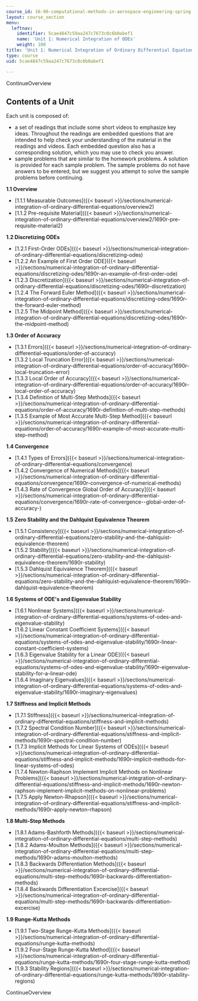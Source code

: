 ```yaml
---
course_id: 16-90-computational-methods-in-aerospace-engineering-spring-2014
layout: course_section
menu:
  leftnav:
    identifier: 5cae4847c59aa247c7673c0c6b0abef1
    name: 'Unit 1: Numerical Integration of ODEs'
    weight: 100
title: 'Unit 1: Numerical Integration of Ordinary Differential Equations'
type: course
uid: 5cae4847c59aa247c7673c0c6b0abef1

---
```


ContinueOverview

Contents of a Unit
------------------

Each unit is composed of:

*   a set of readings that include some short videos to emphasize key ideas. Throughout the readings are embedded questions that are intended to help check your understanding of the material in the readings and videos. Each embedded question also has a corresponding solution, which you may use to check you answer.
*   sample problems that are similar to the homework problems. A solution is provided for each sample problem. The sample problems do not have answers to be entered, but we suggest you attempt to solve the sample problems before continuing.

**1.1 Overview**

*   [1.1.1 Measurable Outcomes]({{< baseurl >}}/sections/numerical-integration-of-ordinary-differential-equations/overview2)
*   [1.1.2 Pre-requisite Material]({{< baseurl >}}/sections/numerical-integration-of-ordinary-differential-equations/overview2/1690r-pre-requisite-material2)

**1.2 Discretizing ODEs**

*   [1.2.1 First-Order ODEs]({{< baseurl >}}/sections/numerical-integration-of-ordinary-differential-equations/discretizing-odes)
*   [1.2.2 An Example of First Order ODE]({{< baseurl >}}/sections/numerical-integration-of-ordinary-differential-equations/discretizing-odes/1690r-an-example-of-first-order-ode)
*   [1.2.3 Discretization]({{< baseurl >}}/sections/numerical-integration-of-ordinary-differential-equations/discretizing-odes/1690r-discretization)
*   [1.2.4 The Forward Euler Method]({{< baseurl >}}/sections/numerical-integration-of-ordinary-differential-equations/discretizing-odes/1690r-the-forward-euler-method)
*   [1.2.5 The Midpoint Method]({{< baseurl >}}/sections/numerical-integration-of-ordinary-differential-equations/discretizing-odes/1690r-the-midpoint-method)

**1.3 Order of Accuracy**

*   [1.3.1 Errors]({{< baseurl >}}/sections/numerical-integration-of-ordinary-differential-equations/order-of-accuracy)
*   [1.3.2 Local Truncation Error]({{< baseurl >}}/sections/numerical-integration-of-ordinary-differential-equations/order-of-accuracy/1690r-local-truncation-error)
*   [1.3.3 Local Order of Accuracy]({{< baseurl >}}/sections/numerical-integration-of-ordinary-differential-equations/order-of-accuracy/1690r-local-order-of-accuracy)
*   [1.3.4 Definition of Multi-Step Methods]({{< baseurl >}}/sections/numerical-integration-of-ordinary-differential-equations/order-of-accuracy/1690r-definition-of-multi-step-methods)
*   [1.3.5 Example of Most Accurate Multi-Step Method]({{< baseurl >}}/sections/numerical-integration-of-ordinary-differential-equations/order-of-accuracy/1690r-example-of-most-accurate-multi-step-method)

**1.4 Convergence**

*   [1.4.1 Types of Errors]({{< baseurl >}}/sections/numerical-integration-of-ordinary-differential-equations/convergence)
*   [1.4.2 Convergence of Numerical Methods]({{< baseurl >}}/sections/numerical-integration-of-ordinary-differential-equations/convergence/1690r-convergence-of-numerical-methods)
*   [1.4.3 Rate of Convergence Global Order of Accuracy]({{< baseurl >}}/sections/numerical-integration-of-ordinary-differential-equations/convergence/1690r-rate-of-convergence--global-order-of-accuracy-)

**1.5 Zero Stability and the Dahlquist Equivalence Theorem**

*   [1.5.1 Consistency]({{< baseurl >}}/sections/numerical-integration-of-ordinary-differential-equations/zero-stability-and-the-dahlquist-equivalence-theorem)
*   [1.5.2 Stability]({{< baseurl >}}/sections/numerical-integration-of-ordinary-differential-equations/zero-stability-and-the-dahlquist-equivalence-theorem/1690r-stability)
*   [1.5.3 Dahlquist Equivalence Theorem]({{< baseurl >}}/sections/numerical-integration-of-ordinary-differential-equations/zero-stability-and-the-dahlquist-equivalence-theorem/1690r-dahlquist-equivalence-theorem)

**1.6 Systems of ODE's and Eigenvalue Stability**

*   [1.6.1 Nonlinear Systems]({{< baseurl >}}/sections/numerical-integration-of-ordinary-differential-equations/systems-of-odes-and-eigenvalue-stability)
*   [1.6.2 Linear Constant Coefficient Systems]({{< baseurl >}}/sections/numerical-integration-of-ordinary-differential-equations/systems-of-odes-and-eigenvalue-stability/1690r-linear-constant-coefficient-systems)
*   [1.6.3 Eigenvalue Stability for a Linear ODE]({{< baseurl >}}/sections/numerical-integration-of-ordinary-differential-equations/systems-of-odes-and-eigenvalue-stability/1690r-eigenvalue-stability-for-a-linear-ode)
*   [1.6.4 Imaginary Eigenvalues]({{< baseurl >}}/sections/numerical-integration-of-ordinary-differential-equations/systems-of-odes-and-eigenvalue-stability/1690r-imaginary-eigenvalues)

**1.7 Stiffness and Implicit Methods**

*   [1.7.1 Stiffness]({{< baseurl >}}/sections/numerical-integration-of-ordinary-differential-equations/stiffness-and-implicit-methods)
*   [1.7.2 Spectral Condition Number]({{< baseurl >}}/sections/numerical-integration-of-ordinary-differential-equations/stiffness-and-implicit-methods/1690r-spectral-condition-number)
*   [1.7.3 Implicit Methods for Linear Systems of ODEs]({{< baseurl >}}/sections/numerical-integration-of-ordinary-differential-equations/stiffness-and-implicit-methods/1690r-implicit-methods-for-linear-systems-of-odes)
*   [1.7.4 Newton-Raphson Implement Implicit Methods on Nonlinear Problems]({{< baseurl >}}/sections/numerical-integration-of-ordinary-differential-equations/stiffness-and-implicit-methods/1690r-newton-raphson-implement-implicit-methods-on-nonlinear-problems)
*   [1.7.5 Apply Newton-Rhapson]({{< baseurl >}}/sections/numerical-integration-of-ordinary-differential-equations/stiffness-and-implicit-methods/1690r-apply-newton-rhapson)

**1.8 Multi-Step Methods**

*   [1.8.1 Adams-Bashforth Methods]({{< baseurl >}}/sections/numerical-integration-of-ordinary-differential-equations/multi-step-methods)
*   [1.8.2 Adams-Moulton Methods]({{< baseurl >}}/sections/numerical-integration-of-ordinary-differential-equations/multi-step-methods/1690r-adams-moulton-methods)
*   [1.8.3 Backwards Differentiation Methods]({{< baseurl >}}/sections/numerical-integration-of-ordinary-differential-equations/multi-step-methods/1690r-backwards-differentiation-methods)
*   [1.8.4 Backwards Differentiation Excercise]({{< baseurl >}}/sections/numerical-integration-of-ordinary-differential-equations/multi-step-methods/1690r-backwards-differentiation-excercise)

**1.9 Runge-Kutta Methods**

*   [1.9.1 Two-Stage Runge-Kutta Methods]({{< baseurl >}}/sections/numerical-integration-of-ordinary-differential-equations/runge-kutta-methods)
*   [1.9.2 Four-Stage Runge-Kutta Method]({{< baseurl >}}/sections/numerical-integration-of-ordinary-differential-equations/runge-kutta-methods/1690r-four-stage-runge-kutta-method)
*   [1.9.3 Stability Regions]({{< baseurl >}}/sections/numerical-integration-of-ordinary-differential-equations/runge-kutta-methods/1690r-stability-regions)

ContinueOverview